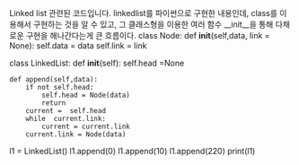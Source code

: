 
Linked list 관련된 코드입니다. linkedlist를 파이썬으로 구현한 내용인데, 
class를 이용해서 구현하는 것을 알 수 있고, 그 클래스형을 이용한 여러 함수 __init__을 통해 다채로운 구현을 해나간다는게 큰 흐름이다.
class Node:
    def __init__(self,data, link = None):
        self.data = data
        self.link = link


class LinkedList:
    def __init__(self):
        self.head =None

    def append(self,data):
        if not self.head:
            self.head = Node(data)
            return
        current =  self.head
        while  current.link:
            current = current.link
        current.link = Node(data)

l1 = LinkedList()
l1.append(0)
l1.append(10)
l1.append(220)
print(l1)
